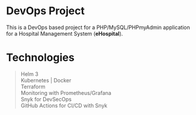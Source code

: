 # DevOps Project

This is a DevOps based project for a PHP/MySQL/PHPmyAdmin application for a Hospital Management System (**eHospital**).

# Technologies

> Helm 3 <br>
> Kubernetes | Docker <br>
> Terraform <br>
> Monitoring with Prometheus/Grafana <br>
> Snyk for DevSecOps <br>
> GitHub Actions for CI/CD with Snyk <br>


